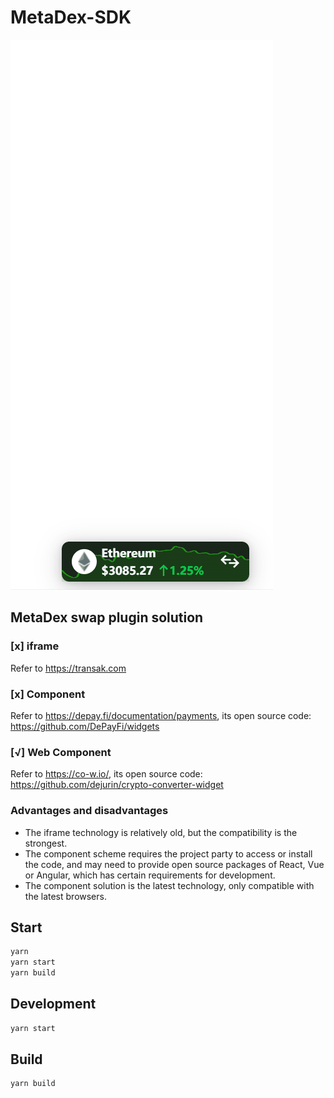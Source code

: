 # MetaDex-SDK

![MetaDex](./docs/images/metadex.gif)

## MetaDex swap plugin solution

### [x] iframe

Refer to https://transak.com

### [x] Component

Refer to https://depay.fi/documentation/payments, its open source code: https://github.com/DePayFi/widgets

### [√] Web Component

Refer to https://co-w.io/, its open source code: https://github.com/dejurin/crypto-converter-widget

### Advantages and disadvantages

- The iframe technology is relatively old, but the compatibility is the strongest.
- The component scheme requires the project party to access or install the code, and may need to provide open source packages of React, Vue or Angular, which has certain requirements for development.
- The component solution is the latest technology, only compatible with the latest browsers.

## Start

```bash
yarn
yarn start
yarn build
```

## Development

```bash
yarn start
```

## Build

```bash
yarn build
```
